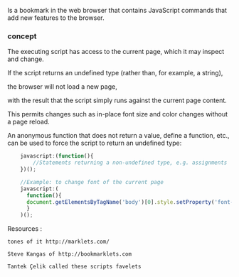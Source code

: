 Is a bookmark in the web browser that contains JavaScript commands that add new features to the browser. 

### concept
The executing script has access to the current page, which it may inspect and change.

If the script returns an undefined type (rather than, for example, a string), 

the browser will not load a new page,

with the result that the script simply runs against the current page content. 

This permits changes such as in-place font size and color changes without a page reload.

An anonymous function that does not return a value, define a function, etc., 
can be used to force the script to return an undefined type:
```javascript
	javascript:(function(){
		//Statements returning a non-undefined type, e.g. assignments
	})();
```

```javascript
	//Example: to change font of the current page
	javascript:(
	  function(){
	  document.getElementsByTagName('body')[0].style.setProperty('font-family',%20'serif',%20'important');
	  }
	)();
```
				
 Resources :
 
	tones of it http://marklets.com/
	
	Steve Kangas of http://bookmarklets.com
	
	Tantek Çelik called these scripts favelets
							
